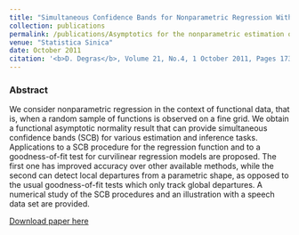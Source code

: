 ```yaml
---
title: "Simultaneous Confidence Bands for Nonparametric Regression With Functional Data"
collection: publications
permalink: /publications/Asymptotics for the nonparametric estimation of the mean function of a random process
venue: "Statistica Sinica"
date: October 2011
citation: '<b>D. Degras</b>, Volume 21, No.4, 1 October 2011, Pages 1735-1765 .'
---
```


### Abstract
We consider nonparametric regression in the context of functional data, that is, when a random sample of functions is observed on a fine grid. We obtain a functional asymptotic normality result that can provide simultaneous confidence bands (SCB) for various estimation and inference tasks. Applications to a SCB procedure for the regression function and to a goodness-of-fit test for curvilinear regression models are proposed. The first one has improved accuracy over other available methods, while the second can detect local departures from a parametric shape, as opposed to the usual goodness-of-fit tests which only track global departures. A numerical study of the SCB procedures and an illustration with a speech data set are provided.


[Download paper here](https://www.jstor.org/stable/24309653?seq=1)
